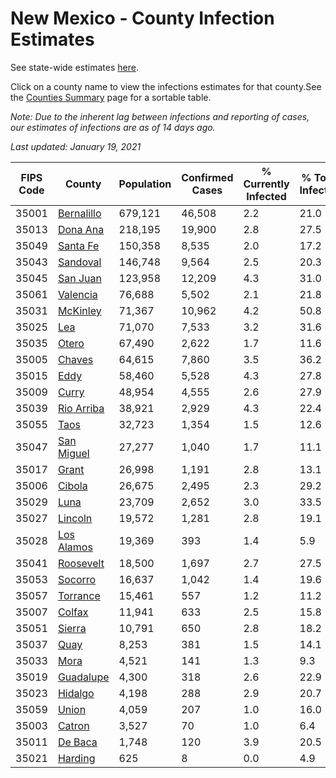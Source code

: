 # New Mexico - County Infection Estimates

See state-wide estimates [here](/infections/us-nm).

Click on a county name to view the infections estimates for that county.See the [Counties Summary](/infections/summary-counties) page for a sortable table.

*Note: Due to the inherent lag between infections and reporting of cases, our estimates of infections are as of 14 days ago.*

*Last updated: January 19, 2021*

|   FIPS Code |                   County |   Population |   Confirmed Cases |   % Currently Infected |   % Total Infected |
|-------------|--------------------------|--------------|-------------------|------------------------|--------------------|
|       35001 | [Bernalillo](bernalillo) |      679,121 |            46,508 |                    2.2 |               21.0 |
|       35013 |     [Dona Ana](dona-ana) |      218,195 |            19,900 |                    2.8 |               27.5 |
|       35049 |     [Santa Fe](santa-fe) |      150,358 |             8,535 |                    2.0 |               17.2 |
|       35043 |     [Sandoval](sandoval) |      146,748 |             9,564 |                    2.5 |               20.3 |
|       35045 |     [San Juan](san-juan) |      123,958 |            12,209 |                    4.3 |               31.0 |
|       35061 |     [Valencia](valencia) |       76,688 |             5,502 |                    2.1 |               21.8 |
|       35031 |     [McKinley](mckinley) |       71,367 |            10,962 |                    4.2 |               50.8 |
|       35025 |               [Lea](lea) |       71,070 |             7,533 |                    3.2 |               31.6 |
|       35035 |           [Otero](otero) |       67,490 |             2,622 |                    1.7 |               11.6 |
|       35005 |         [Chaves](chaves) |       64,615 |             7,860 |                    3.5 |               36.2 |
|       35015 |             [Eddy](eddy) |       58,460 |             5,528 |                    4.3 |               27.8 |
|       35009 |           [Curry](curry) |       48,954 |             4,555 |                    2.6 |               27.9 |
|       35039 | [Rio Arriba](rio-arriba) |       38,921 |             2,929 |                    4.3 |               22.4 |
|       35055 |             [Taos](taos) |       32,723 |             1,354 |                    1.5 |               12.6 |
|       35047 | [San Miguel](san-miguel) |       27,277 |             1,040 |                    1.7 |               11.1 |
|       35017 |           [Grant](grant) |       26,998 |             1,191 |                    2.8 |               13.1 |
|       35006 |         [Cibola](cibola) |       26,675 |             2,495 |                    2.3 |               29.2 |
|       35029 |             [Luna](luna) |       23,709 |             2,652 |                    3.0 |               33.5 |
|       35027 |       [Lincoln](lincoln) |       19,572 |             1,281 |                    2.8 |               19.1 |
|       35028 | [Los Alamos](los-alamos) |       19,369 |               393 |                    1.4 |                5.9 |
|       35041 |   [Roosevelt](roosevelt) |       18,500 |             1,697 |                    2.7 |               27.5 |
|       35053 |       [Socorro](socorro) |       16,637 |             1,042 |                    1.4 |               19.6 |
|       35057 |     [Torrance](torrance) |       15,461 |               557 |                    1.2 |               11.2 |
|       35007 |         [Colfax](colfax) |       11,941 |               633 |                    2.5 |               15.8 |
|       35051 |         [Sierra](sierra) |       10,791 |               650 |                    2.8 |               18.2 |
|       35037 |             [Quay](quay) |        8,253 |               381 |                    1.5 |               14.1 |
|       35033 |             [Mora](mora) |        4,521 |               141 |                    1.3 |                9.3 |
|       35019 |   [Guadalupe](guadalupe) |        4,300 |               318 |                    2.6 |               22.9 |
|       35023 |       [Hidalgo](hidalgo) |        4,198 |               288 |                    2.9 |               20.7 |
|       35059 |           [Union](union) |        4,059 |               207 |                    1.0 |               16.0 |
|       35003 |         [Catron](catron) |        3,527 |                70 |                    1.0 |                6.4 |
|       35011 |       [De Baca](de-baca) |        1,748 |               120 |                    3.9 |               20.5 |
|       35021 |       [Harding](harding) |          625 |                 8 |                    0.0 |                4.9 |